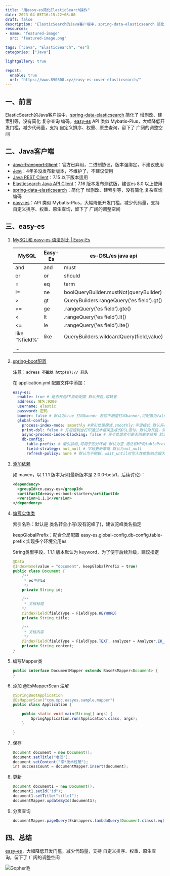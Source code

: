 ```yaml
---
title: "用easy-es简化ElasticSearch操作"
date: 2023-04-05T16:15:22+08:00
draft: false
description: "ElasticSearch的Java客户端中，spring-data-elasticsearch 简化了 增删改、建索引等，没有简化 复杂查询 编码。easy-es API 类似 Mybatis-Plus，大幅降低开发门槛，减少代码量，支持 自定义排序、权重、原生查询，留下了 广阔的调整空间"
resources:
- name: "featured-image"
  src: "featured-image.png"

tags: ["Java", "ElasticSearch", "es"]
categories: ["Java"]

lightgallery: true

repost:
  enable: true
  url: "https://www.890808.xyz/easy-es-cover-elasticsearch/"
---
```


<!--more-->

## 一、前言

ElasticSearch的Java客户端中，[spring-data-elasticsearch](https://github.com/spring-projects/spring-data-elasticsearch) 简化了 增删改、建索引等，没有简化 复杂查询 编码。[easy-es](https://www.easy-es.cn/) API 类似 Mybatis-Plus，大幅降低开发门槛，减少代码量，支持 自定义排序、权重、原生查询，留下了 广阔的调整空间

## 二、Java客户端

- ~~[Java Transport Client](https://www.elastic.co/guide/en/elasticsearch/client/java-api/current/index.html)~~：官方已弃用，二进制协议，版本强绑定，不建议使用
- ~~[Jest](https://github.com/searchbox-io/Jest)~~：4年多没发布新版本，不维护了，不建议使用
- [Java REST Client](https://www.elastic.co/guide/en/elasticsearch/client/java-rest/current/index.html)：7.15 以下版本适用
- [Elasticsearch Java API Client](https://www.elastic.co/guide/en/elasticsearch/client/java-api-client/current/index.html)：7.16 版本发布测试版，建议es 8.0 以上使用
- [spring-data-elasticsearch](https://github.com/spring-projects/spring-data-elasticsearch)：简化了 增删改、建索引等，没有简化 复杂查询 编码
- [easy-es](https://www.easy-es.cn/)：API 类似 Mybatis-Plus，大幅降低开发门槛，减少代码量，支持 自定义排序、权重、原生查询，留下了 广阔的调整空间

## 三、easy-es

1. [MySQL和 easy-es 语法对比 | Easy-Es](https://www.easy-es.cn/pages/8f3438/)
   
   | MySQL          | Easy-Es | es-DSL/es java api                        |
   | -------------- | ------- | ----------------------------------------- |
   | and            | and     | must                                      |
   | or             | or      | should                                    |
   | =              | eq      | term                                      |
   | !=             | ne      | boolQueryBuilder.mustNot(queryBuilder)    |
   | >              | gt      | QueryBuilders.rangeQuery('es field').gt() |
   | >=             | ge      | .rangeQuery('es field').gte()             |
   | <              | lt      | .rangeQuery('es field').lt()              |
   | <=             | le      | .rangeQuery('es field').lte()             |
   | like '%field%' | like    | QueryBuilders.wildcardQuery(field,value)  |
   | ...            |         |                                           |

2. [spring-boot配置](https://www.easy-es.cn/pages/eddebb/)
   
   注意：**`adress 不能以 http(s):// 开头`**
   
   在 application.yml 配置文件中添加：
   
   ```yml
   easy-es:
     enable: true # 是否开启EE自动配置 默认开启,可缺省
     address: 域名:9200
     username: elastic
     password: 密码
     banner: false # 默认为true 打印banner 若您不期望打印banner,可配置为false
     global-config:
       process-index-mode: smoothly #索引处理模式,smoothly:平滑模式,默认开启此模式, not_smoothly:非平滑模式, manual:手动模式
       print-dsl: false # 开启控制台打印通过本框架生成的DSL语句，默认为开启，测试稳定后的生产环境建议关闭，以提升少量性能
       async-process-index-blocking: false # 异步处理索引是否阻塞主线程 默认阻塞 数据量过大时调整为非阻塞异步进行 项目启动更快
       db-config:
         table-prefix: # 索引前缀,可用于区分环境 默认为空 用法和MP的tablePrefix一样的作用和用法
         field-strategy: not_null # 字段更新策略 默认为not_null
         refresh-policy: none # 默认为不刷新，wait_until对写入性能影响也很大
   ```

3. [添加依赖](https://www.easy-es.cn/pages/04414d/)
   
   如 maven，以 1.1.1 版本为例(最新版本是 2.0.0-beta1，后续讨论)：
   
   ```xml
   <dependency>
     <groupId>cn.easy-es</groupId>
     <artifactId>easy-es-boot-starter</artifactId>
     <version>1.1.1</version>
   </dependency>
   ```

4. [编写实体类](https://www.easy-es.cn/pages/ac41f0/)
   
   索引名称：默认是 类名转全小写(没有驼峰了)，建议驼峰类名指定
   
   keepGlobalPrefix：配合全局配置 easy-es.global-config.db-config.table-prefix 实现多个环境公用es
   
   String类型字段，1.1.1 版本默认为 keyword，为了便于后续升级，建议指定
   
   ```java
   @Data
   @IndexName(value = "document", keepGlobalPrefix = true)
   public class Document {
       /**
        * es中的id
        */
       private String id;
   
       /**
        * 文档标题
       */
       @IndexField(fieldType = FieldType.KEYWORD)
       private String title;
   
       /**
        * 文档内容
        */
       @IndexField(fieldType = FieldType.TEXT, analyzer = Analyzer.IK_SMART)
       private String content;
   }
   ```

5. 编写Mapper类
   
   ```java
   public interface DocumentMapper extends BaseEsMapper<Document> {
   }
   ```

6. 添加 @EsMapperScan 注解
   
   ```java
   @SpringBootApplication
   @EsMapperScan("com.xpc.easyes.sample.mapper")
   public class Application {
   
       public static void main(String[] args) {
           SpringApplication.run(Application.class, args);
       }
   
   }
   ```

7. 保存
   
   ```java
   Document document = new Document();
   document.setTitle("老汉");
   document.setContent("推*技术过硬");
   int successCount = documentMapper.insert(document);
   ```

8. 更新
   
   ```java
   Document document1 = new Document();
   document1.setId("id");
   document1.setTitle("title1");
   documentMapper.updateById(document1);
   ```

9. 分页查询
   
   ```java
   documentMapper.pageQuery(EsWrappers.lambdaQuery(Document.class).eq(Document::getTitle, "老汉"), 1, 20)
   ```

## 四、总结

[easy-es](https://www.easy-es.cn/)，大幅降低开发门槛，减少代码量，支持 自定义排序、权重、原生查询，留下了 广阔的调整空间


![Gopher毛](https://blog.huchao.vip/picx-images-hosting/blog/%E5%85%AC%E4%BC%97%E5%8F%B7.58h8ppzfbd.webp)
